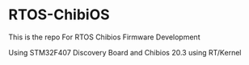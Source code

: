 # RTOS-ChibiOS


This is the repo For RTOS Chibios Firmware Development

Using STM32F407 Discovery Board and Chibios 20.3 using RT/Kernel
